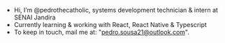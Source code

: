 - Hi, I’m @pedrothecatholic, systems development technician & intern at SENAI Jandira
- Currently learning & working with React, React Native & Typescript
- To keep in touch, mail me at: "pedro.sousa21@outlook.com".

<!---
pedrothecatholic/pedrothecatholic is a ✨ special ✨ repository because its `README.md` (this file) appears on your GitHub profile.
You can click the Preview link to take a look at your changes.
--->
